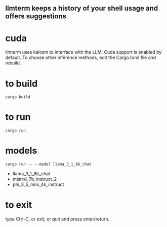 ## llmterm keeps a history of your shell usage and offers suggestions

# cuda
llmterm uses kalosm to interface with the LLM.  Cuda support is enabled by default.  To choose other inference methods, edit the Cargo.toml file and rebuild.

# to build
```
cargo build
```

# to run
```
cargo run
```

# models
```
cargo run -- --model llama_3_1_8b_chat
```
- llama_3_1_8b_chat
- mistral_7b_instruct_2
- phi_3_5_mini_4k_instruct

# to exit
type Ctrl-C, or exit, or quit and press enter/return.
